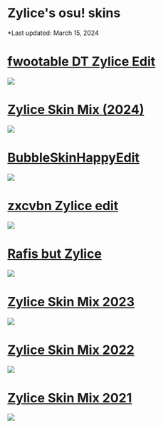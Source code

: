 # Zylice's osu! skins
*Last updated: March 15, 2024

# [fwootable DT Zylice Edit](https://drive.google.com/file/d/1bXteV6JrBPsCMEAdOGZX1BwVKvgI4TO4/view?usp=sharing)
![](https://i.imgur.com/5bJdH8t.png)

# [Zylice Skin Mix (2024)](https://drive.google.com/file/d/1rI0ljhUSqrDHYmgs320xDA4QgzqpqFKo/view)
![](https://i.imgur.com/1PW71ry.png)

# [BubbleSkinHappyEdit](https://drive.google.com/file/d/1N0cnfI5qG0gyQ5e7ZhErMObUzL0ZpQ_h/view)
![](https://i.imgur.com/0A6eayc.png)

# [zxcvbn Zylice edit](https://drive.google.com/file/d/1wlyNP-JCKIh1F13h2QzzWy_6r-yZbUr7/view?usp=sharing)
![](https://i.imgur.com/LU2isU4.png)

# [Rafis but Zylice](https://drive.google.com/file/d/18tJTqez4uPMFKLjb2y_uhtcZmbq63ITx/view?usp=sharing)
![](https://i.imgur.com/BEZjkRr.png)

# [Zylice Skin Mix 2023](https://www.mediafire.com/file/9kj3ghsxqxtuk47/Zylice_Skin_Mix_2023.osk/file) 
![](https://i.imgur.com/QTSIcIC.png)

# [Zylice Skin Mix 2022](https://drive.google.com/file/d/1QRsELktLnH--R5zOwpXYjSnreT6Q3_jM/view)
![](https://i.imgur.com/xtYrzQ5.png)

# [Zylice Skin Mix 2021](https://www.dropbox.com/s/hi1glyr07ykdkm2/Zylice%20Skin%20Mix.osk?dl=0)
![](https://i.imgur.com/KKUdgs2.png)
